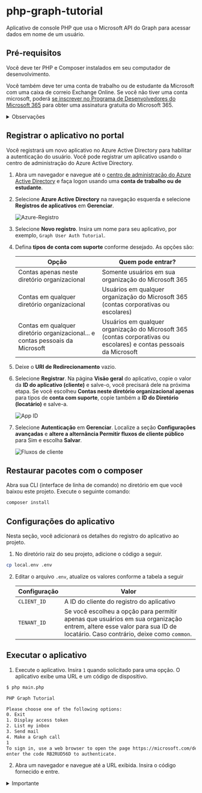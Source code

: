 # php-graph-tutorial
Aplicativo de console PHP que usa o Microsoft API do Graph para acessar dados em nome de um usuário.

## Pré-requisitos
Você deve ter PHP e Composer instalados em seu computador de desenvolvimento.

Você também deve ter uma conta de trabalho ou de estudante da Microsoft com uma caixa de correio Exchange Online. Se você não tiver uma conta microsoft, poderá [se inscrever no Programa de Desenvolvedores do Microsoft 365](https://developer.microsoft.com/microsoft-365/dev-program) para obter uma assinatura gratuita do Microsoft 365.

<details>
<summary>Observações</summary>
  Este tutorial foi escrito com PHP versão 8.1.5 e Composer versão 2.3.5. As etapas neste guia podem funcionar com outras versões, mas isso não foi testado.
</details>

## Registrar o aplicativo no portal
Você registrará um novo aplicativo no Azure Active Directory para habilitar a autenticação do usuário. Você pode registrar um aplicativo usando o centro de administração do Azure Active Directory.

1. Abra um navegador e navegue até o [centro de administração do Azure Active Directory](https://aad.portal.azure.com/) e faça logon usando uma **conta de trabalho ou de estudante**.
2. Selecione **Azure Active Directory** na navegação esquerda e selecione **Registros de aplicativos** em **Gerenciar**.

    ![Azure-Registro](https://learn.microsoft.com/pt-br/graph/tutorials/images/aad-portal-app-registrations.png)

3. Selecione **Novo registro**. Insira um nome para seu aplicativo, por exemplo, `Graph User Auth Tutorial`.
4. Defina **tipos de conta com suporte** conforme desejado. As opções são:

    |Opção|Quem pode entrar?|
    |-----|-----------------|
    |Contas apenas neste diretório organizacional	|Somente usuários em sua organização do Microsoft 365|
    |Contas em qualquer diretório organizacional	|Usuários em qualquer organização do Microsoft 365 (contas corporativas ou escolares)|
    |Contas em qualquer diretório organizacional... e contas pessoais da Microsoft	|Usuários em qualquer organização do Microsoft 365 (contas corporativas ou escolares) e contas pessoais da Microsoft|

5. Deixe o **URI de Redirecionamento** vazio.
6. Selecione **Registrar**. Na página **Visão geral** do aplicativo, copie o valor da **ID do aplicativo (cliente)** e salve-o, você precisará dele na próxima etapa. Se você escolheu **Contas neste diretório organizacional apenas** para tipos de **conta com suporte**, copie também a **ID do Diretório (locatário)** e salve-a.

    ![App ID](https://learn.microsoft.com/pt-br/graph/tutorials/images/aad-application-id.png)

7. Selecione **Autenticação** em **Gerenciar**. Localize a seção **Configurações avançadas** e **altere a alternância Permitir fluxos de cliente público** para Sim e escolha **Salvar**.

    ![Fluxos de cliente](https://learn.microsoft.com/pt-br/graph/tutorials/images/aad-default-client-type.png)

## Restaurar pacotes com o composer
Abra sua CLI (interface de linha de comando) no diretório em que você baixou este projeto. Execute o seguinte comando:

``` Bash
composer install
```

## Configurações do aplicativo
Nesta seção, você adicionará os detalhes do registro do aplicativo ao projeto.

1. No diretório raiz do seu projeto, adicione o código a seguir.
``` Bash
cp local.env .env
```
2. Editar o arquivo `.env`, atualize os valores conforme a tabela a seguir

    |Configuração|Valor|
    |-----|-----------------|
    |`CLIENT_ID`|A ID do cliente do registro do aplicativo|
    |`TENANT_ID`|Se você escolheu a opção para permitir apenas que usuários em sua organização entrem, altere esse valor para sua ID de locatário. Caso contrário, deixe como `common`.|

## Executar o aplicativo

1. Execute o aplicativo. Insira `1` quando solicitado para uma opção. O aplicativo exibe uma URL e um código de dispositivo.

```Bash
$ php main.php

PHP Graph Tutorial

Please choose one of the following options:
0. Exit
1. Display access token
2. List my inbox
3. Send mail
4. Make a Graph call
1
To sign in, use a web browser to open the page https://microsoft.com/devicelogin and
enter the code RB2RUD56D to authenticate.
```

2. Abra um navegador e navegue até a URL exibida. Insira o código fornecido e entre.

<details>
<summary>Importante</summary>
  Fique atento a todas as contas existentes do Microsoft 365 que são registradas no navegador ao navegar para https://microsoft.com/devicelogin. Use recursos do navegador, como perfis, modo convidado ou modo privado para garantir que você se autentique como a conta que pretende usar para teste.
</details>